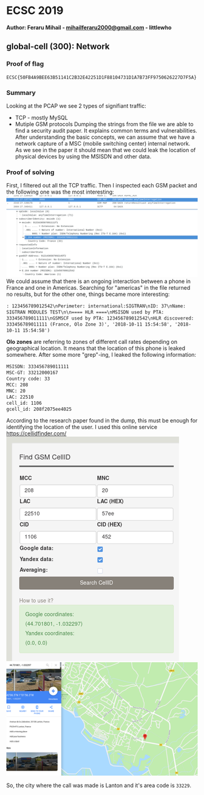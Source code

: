 # ECSC 2019
**Author: Feraru Mihail - mihailferaru2000@gmail.com - littlewho**

## global-cell (300): Network

### Proof of flag
```
ECSC{50FB4A9BEE63B51141C2B32E42251D1F88104731D1A7B73FF9750626227D7F5A}
```

### Summary
Looking at the PCAP we see 2 types of signifiant traffic:
* TCP - mostly MySQL
* Mutiple GSM protocols
Dumping the strings from the file we are able to find a security audit paper. It explains common terms and vulnerabilities. After understanding the basic concepts, we can assume that we have a network capture of a MSC (mobile switching center) internal network. As we see in the paper it should mean that we could leak the location of physical devices by using the MSISDN and other data.

### Proof of solving
First, I filtered out all the TCP traffic. Then I inspected each GSM packet and the following one was the most interesting:
![](./gsm1.png)
We could assume that there is an ongoing interaction between a phone in France and one in Americas. Searching for "americas" in the file returned no results, but for the other one, things became more interesting:
```
: 123456789012542\nPerimeter: international:SIGTRAN\nID: 37\nName: SIGTRAN MODULES TEST\n\n==== HLR ====\nMSISDN used by PTA: 333456789011111\nGSMSCF used by PTA: 123456789012542\nHLR discovered: 333456789011111 (France, Olo Zone 3)', '2018-10-11 15:54:58', '2018-10-11 15:54:58')
```
**Olo zones** are referring to zones of different call rates depending on geographical location. It means that the location of this phone is leaked somewhere. After some more "grep"-ing, I leaked the following information:
```
MSISDN: 333456789011111
MSC-GT: 33212000167
Country code: 33
MCC: 208
MNC: 20
LAC: 22510
cell_id: 1106
gcell_id: 208f2075ee4025
```
According to the research paper found in the dump, this must be enough for identifying the location of the user. I used this online service https://cellidfinder.com/
![](./gsm2.png)
![](./gsm3.png)

So, the city where the call was made is Lanton and it's area code is `33229`.

